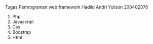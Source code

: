 Tugas Pemrograman web framework 
Hadiid Andri Yulison 200402076
1. Php
2. Javascript
3. Css
4. Boostrap
5. Html

